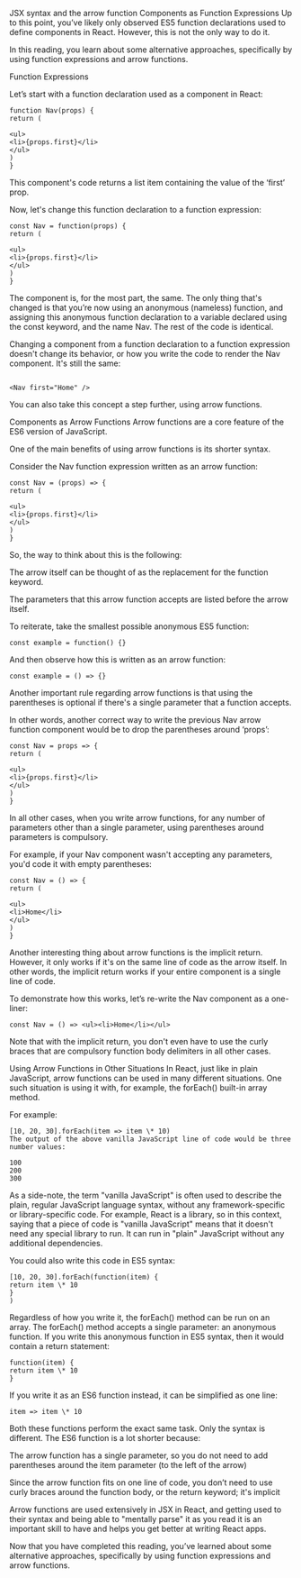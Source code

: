 JSX syntax and the arrow function
Components as Function Expressions
Up to this point, you’ve likely only observed ES5 function declarations used to define components in React. However, this is not the only way to do it.

In this reading, you learn about some alternative approaches, specifically by using function expressions and arrow functions.

Function Expressions

Let’s start with a function declaration used as a component in React:
```
function Nav(props) {
return (

<ul>
<li>{props.first}</li>
</ul>
)
}
```
This component's code returns a list item containing the value of the ‘first’ prop.

Now, let's change this function declaration to a function expression:

```
const Nav = function(props) {
return (

<ul>
<li>{props.first}</li>
</ul>
)
}
```

The component is, for the most part, the same. The only thing that's changed is that you’re now using an anonymous (nameless) function, and assigning this anonymous function declaration to a variable declared using the const keyword, and the name Nav. The rest of the code is identical.

Changing a component from a function declaration to a function expression doesn't change its behavior, or how you write the code to render the Nav component. It's still the same:
```

<Nav first="Home" />
```
You can also take this concept a step further, using arrow functions.

Components as Arrow Functions
Arrow functions are a core feature of the ES6 version of JavaScript.

One of the main benefits of using arrow functions is its shorter syntax.

Consider the Nav function expression written as an arrow function:


```
const Nav = (props) => {
return (

<ul>
<li>{props.first}</li>
</ul>
)
}
```
So, the way to think about this is the following:

The arrow itself can be thought of as the replacement for the function keyword.

The parameters that this arrow function accepts are listed before the arrow itself.

To reiterate, take the smallest possible anonymous ES5 function:

```
const example = function() {}
```
And then observe how this is written as an arrow function:
```
const example = () => {}
```
Another important rule regarding arrow functions is that using the parentheses is optional if there's a single parameter that a function accepts.

In other words, another correct way to write the previous Nav arrow function component would be to drop the parentheses around ‘props’:

```
const Nav = props => {
return (

<ul>
<li>{props.first}</li>
</ul>
)
}
```
In all other cases, when you write arrow functions, for any number of parameters other than a single parameter, using parentheses around parameters is compulsory.

For example, if your Nav component wasn't accepting any parameters, you'd code it with empty parentheses:


```
const Nav = () => {
return (

<ul>
<li>Home</li>
</ul>
)
}
```
Another interesting thing about arrow functions is the implicit return. However, it only works if it's on the same line of code as the arrow itself. In other words, the implicit return works if your entire component is a single line of code.

To demonstrate how this works, let’s re-write the Nav component as a one-liner:
```
const Nav = () => <ul><li>Home</li></ul>
```
Note that with the implicit return, you don't even have to use the curly braces that are compulsory function body delimiters in all other cases.

Using Arrow Functions in Other Situations
In React, just like in plain JavaScript, arrow functions can be used in many different situations. One such situation is using it with, for example, the forEach() built-in array method.

For example:

```
[10, 20, 30].forEach(item => item \* 10)
The output of the above vanilla JavaScript line of code would be three number values:

100
200
300
```
As a side-note, the term "vanilla JavaScript" is often used to describe the plain, regular JavaScript language syntax, without any framework-specific or library-specific code. For example, React is a library, so in this context, saying that a piece of code is "vanilla JavaScript" means that it doesn't need any special library to run. It can run in "plain" JavaScript without any additional dependencies.

You could also write this code in ES5 syntax:

```
[10, 20, 30].forEach(function(item) {
return item \* 10
}
)
```
Regardless of how you write it, the forEach() method can be run on an array. The forEach() method accepts a single parameter: an anonymous function. If you write this anonymous function in ES5 syntax, then it would contain a return statement:


```
function(item) {
return item \* 10
}
```
If you write it as an ES6 function instead, it can be simplified as one line:
```
item => item \* 10
```
Both these functions perform the exact same task. Only the syntax is different. The ES6 function is a lot shorter because:

The arrow function has a single parameter, so you do not need to add parentheses around the item parameter (to the left of the arrow)

Since the arrow function fits on one line of code, you don’t need to use curly braces around the function body, or the return keyword; it's implicit

Arrow functions are used extensively in JSX in React, and getting used to their syntax and being able to "mentally parse" it as you read it is an important skill to have and helps you get better at writing React apps.

Now that you have completed this reading, you’ve learned about some alternative approaches, specifically by using function expressions and arrow functions.
